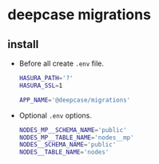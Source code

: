 # deepcase migrations

## install

- Before all create `.env` file.
  ```sh
  HASURA_PATH='?'
  HASURA_SSL=1

  APP_NAME='@deepcase/migrations'
  ```
- Optional `.env` options.
  ```sh
  NODES_MP__SCHEMA_NAME='public'
  NODES_MP__TABLE_NAME='nodes__mp'
  NODES__SCHEMA_NAME='public'
  NODES__TABLE_NAME='nodes'
  ```